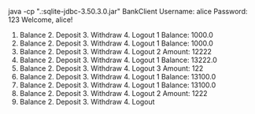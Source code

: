java -cp ".:sqlite-jdbc-3.50.3.0.jar" BankClient
Username: alice
Password: 123
Welcome, alice!
1. Balance  2. Deposit  3. Withdraw  4. Logout
1
Balance: 1000.0
1. Balance  2. Deposit  3. Withdraw  4. Logout
1
Balance: 1000.0
1. Balance  2. Deposit  3. Withdraw  4. Logout
2
Amount: 12222
1. Balance  2. Deposit  3. Withdraw  4. Logout
1
Balance: 13222.0
1. Balance  2. Deposit  3. Withdraw  4. Logout
3
Amount: 122
1. Balance  2. Deposit  3. Withdraw  4. Logout
1
Balance: 13100.0
1. Balance  2. Deposit  3. Withdraw  4. Logout
1
Balance: 13100.0
1. Balance  2. Deposit  3. Withdraw  4. Logout
2
Amount: 1222
1. Balance  2. Deposit  3. Withdraw  4. Logout

